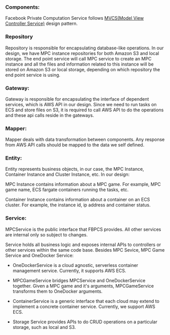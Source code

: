 ### Components:
Facebook Private Computation Service follows [MVCS(Model View Controller Service)](MVCS.md) design pattern.

### Repository
Repository is responsible for encapsulating database-like operations. In our design, we have MPC instance repositories for both Amazon S3 and local storage. The end point service will call MPC service to create an MPC instance and all the files and information related to this instance will be stored on Amazon S3 or local storage, depending on which repository the end point service is using.

### Gateway:
Gateway is responsible for encapsulating the interface of dependent services, which is AWS API in our design. Since we need to run tasks on ECS and store files on S3, it is required to call AWS API to do the operations and these api calls reside in the gateways.

### Mapper:
Mapper deals with data transformation between components. Any response from AWS API calls should be mapped to the data we self defined.

### Entity:
Entity represents business objects, in our case, the MPC Instance, Container Instance and Cluster Instance, etc. In our design:

MPC Instance contains information about a MPC game. For example, MPC game name, ECS fargate containers running the tasks, etc.

Container Instance contains information about a container on an ECS cluster. For example, the instance id, ip address and container status.

### Service:
MPCService is the public interface that FBPCS provides. All other services are internal only so subject to changes.

Service holds all business logic and exposes internal APIs to controllers or other services within the same code base. Besides MPC Sevice, MPC Game Service and OneDocker Service:

* OneDockerService is a cloud agnostic, serverless container management service. Currently, it supports AWS ECS.

* MPCGameService bridges MPCService and OneDockerService together. Given a MPC game and it's arguments, MPCGameService transforms them to OneDocker arguments.

* ContainerService is a generic interface that each cloud may extend to implement a concrete container service. Currently, we support AWS ECS.

* Storage Service provides APIs to do CRUD operations on a particular storage, such as local and S3.
